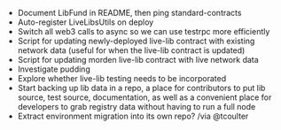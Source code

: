 * Document LibFund in README, then ping standard-contracts
* Auto-register LiveLibsUtils on deploy
* Switch all web3 calls to async so we can use testrpc more efficiently
* Script for updating newly-deployed live-lib contract with existing network data (useful for when the live-lib contract is updated)
* Script for updating morden live-lib contract with live network data
* Investigate pudding
* Explore whether live-lib testing needs to be incorporated
* Start backing up lib data in a repo, a place for contributors to put lib source, test source, documentation, as well as a convenient place for developers to grab registry data without having to run a full node
* Extract environment migration into its own repo? /via @tcoulter
